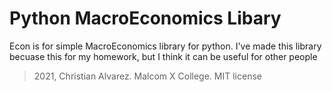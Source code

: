 # Python MacroEconomics Libary

Econ is for simple MacroEconomics library for python. I've made this library becuase this for my homework, but I think it can be useful for other people

> 2021, Christian Alvarez. Malcom X College. MIT license
